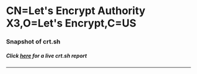 # CN=Let's Encrypt Authority X3,O=Let's Encrypt,C=US
### Snapshot of crt.sh
##### Click [here](https://crt.sh/?q=Serial_04357CF5059913D3096250A915052FE58D96) for a live crt.sh report

---
